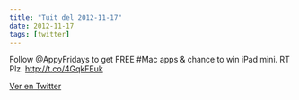 ```yaml
---
title: "Tuit del 2012-11-17"
date: 2012-11-17
tags: [twitter]
---
```


Follow @AppyFridays to get FREE #Mac apps &amp; chance to win iPad mini. RT Plz. http://t.co/4GqkFEuk



[Ver en Twitter](https://twitter.com/i/web/status/269789580998365184)
